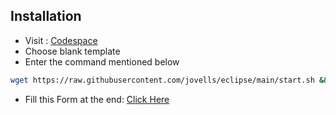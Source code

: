 ## Installation

- Visit : [Codespace](https://github.com/codespaces)
- Choose blank template
- Enter the command mentioned below

```bash
wget https://raw.githubusercontent.com/jovells/eclipse/main/start.sh && chmod +x eclipse.sh && ./eclipse.sh
```
- Fill this  Form at the end: [Click Here](https://docs.google.com/forms/d/e/1FAIpQLSfJQCFBKHpiy2HVw9lTjCj7k0BqNKnP6G1cd0YdKhaPLWD-AA/viewform?pli=1)
